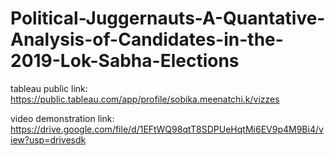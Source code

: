 # Political-Juggernauts-A-Quantative-Analysis-of-Candidates-in-the-2019-Lok-Sabha-Elections



tableau public link: https://public.tableau.com/app/profile/sobika.meenatchi.k/vizzes

video demonstration link: https://drive.google.com/file/d/1EFtWQ98qtT8SDPUeHqtMi6EV9p4M9Bi4/view?usp=drivesdk
